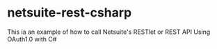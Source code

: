 # netsuite-rest-csharp
This ia an example of how to call Netsuite's RESTlet or REST API Using OAuth1.0 with C#
